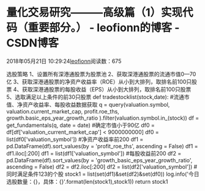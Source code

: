 
# 量化交易研究———高级篇（1）实现代码（重要部分。） - leofionn的博客 - CSDN博客


2018年05月21日 10:29:24[leofionn](https://me.csdn.net/qq_36142114)阅读数：675


选股策略
1、设置所有深港通股票为股票池
2、获取深港通股票的流通市值0—70亿
3、获取深港通股票的净资产收益率（ROE）从小到大排列，取排名前100只股票
4、获取深港通股票的每股收益（EPS）从小到大排列，取排名前100只股票
5、选取满足以上条件的前30只股票
def tradestocklist(stock,date):
\#流通市值、净资产收益率、每股收益数据获取
q = query(valuation.symbol,
valuation.current_market_cap,
profit.roe_ths,
growth.basic_eps_year_growth_ratio
).filter(valuation.symbol.in_(stock))
df = get_fundamentals(q, date = date)
\#确定市值小于90亿
df0 = df[df['valuation_current_market_cap'] < 9000000000]
df0 = list(df0['valuation_symbol'])
\#净资产收益率前200
df1 = pd.DataFrame(df).sort_values(by = 'profit_roe_ths', ascending = False)
df1 = df1.iloc[:200]
df1 = list(df1['valuation_symbol'])
\#每股收益前200
df2 = pd.DataFrame(df).sort_values(by = 'growth_basic_eps_year_growth_ratio', ascending = False)
df2 = df2.iloc[:200]
df2 = list(df2['valuation_symbol'])
\#同时满足条件123的个股
stock1 = list(set(df1)&set(df2)&set(df0))
log.info('今日选股数量：{}，具体：{}'.format(len(stock1),stock1))
return stock1


